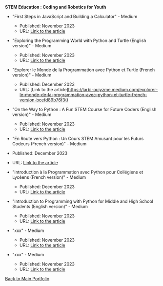 **STEM Education : Coding and Robotics for Youth**

- "First Steps in JavaScript and Building a Calculator" - Medium
  - Published: November 2023
  - URL: [Link to the article](https://medium.com/@larbi-ouiyzme/first-steps-in-javascript-and-building-a-calculator-07a16a25a18f)

- "Exploring the Programming World with Python and Turtle (English version)" - Medium
  - Published: November 2023
  - URL: [Link to the article](https://medium.com/@larbi-ouiyzme/exploring-the-programming-world-with-python-and-turtle-9cc7da096528)

- "Explorer le Monde de la Programmation avec Python et Turtle (French version)" - Medium
  - Published: December 2023
  - URL: [Link to the article]https://larbi-ouiyzme.medium.com/explorer-le-monde-de-la-programmation-avec-python-et-turtle-french-version-bcefd89b76f3()

- "On the Way to Python : A Fun STEM Course for Future Coders (English version)" - Medium
  - Published: November 2023
  - URL: [Link to the article](https://medium.com/@larbi-ouiyzme/on-the-way-to-python-a-fun-stem-course-for-future-coders-ae6f89d68d05)

 - "En Route vers Python : Un Cours STEM Amusant pour les Futurs Codeurs (French version)" - Medium
  - Published: December 2023
  - URL: [Link to the article](https://medium.com/@larbi-ouiyzme/en-route-vers-python-un-cours-stem-amusant-pour-les-futurs-codeurs-b96be4667653)

- "Introduction à la Programmation avec Python pour Collégiens et Lycéens (French version)" - Medium
  - Published: December 2023
  - URL: [Link to the article](https://larbi-ouiyzme.medium.com/introduction-%C3%A0-la-programmation-avec-python-pour-coll%C3%A9giens-et-lyc%C3%A9ens-1599fe436b7a)

- "Introduction to Programming with Python for Middle and High School Students (English version)" - Medium
  - Published: November 2023
  - URL: [Link to the article](https://larbi-ouiyzme.medium.com/introduction-to-programming-with-python-for-middle-and-high-school-students-68350cbee6ba)

- "xxx" - Medium
  - Published: November 2023
  - URL: [Link to the article]()

- "xxx" - Medium
  - Published: November 2023
  - URL: [Link to the article]()

[Back to Main Portfolio](./README.md)
